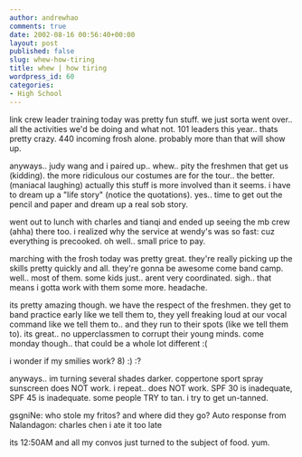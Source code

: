 ```yaml
---
author: andrewhao
comments: true
date: 2002-08-16 00:56:40+00:00
layout: post
published: false
slug: whew-how-tiring
title: whew | how tiring
wordpress_id: 60
categories:
- High School
---
```


link crew leader training today was pretty fun stuff. we just sorta went over.. all the activities we'd be doing and what not. 101 leaders this year.. thats pretty crazy. 440 incoming frosh alone. probably more than that will show up.

anyways.. judy wang and i paired up.. whew.. pity the freshmen that get us (kidding). the more ridiculous our costumes are for the tour.. the better. (maniacal laughing) actually this stuff is more involved than it seems. i have to dream up a "life story" (notice the quotations). yes.. time to get out the pencil and paper and dream up a real sob story.

went out to lunch with charles and tianqi and ended up seeing the mb crew (ahha) there too. i realized why the service at wendy's was so fast: cuz everything is precooked. oh well.. small price to pay.

marching with the frosh today was pretty great. they're really picking up the skills pretty quickly and all. they're gonna be awesome come band camp. well.. most of them. some kids just.. arent very coordinated. sigh.. that means i gotta work with them some more. headache.

its pretty amazing though. we have the respect of the freshmen. they get to band practice early like we tell them to, they yell freaking loud at our vocal command like we tell them to.. and they run to their spots (like we tell them to). its great.. no upperclassmen to corrupt their young minds. come monday though.. that could be a whole lot different  :(

i wonder if my smilies work?  8)  :)  :?

anyways.. im turning several shades darker. coppertone sport spray sunscreen does NOT work. i repeat.. does NOT work. SPF 30 is inadequate, SPF 45 is inadequate. some people TRY to tan. i try to get un-tanned.

gsgniNe: who stole my fritos? and where did they go?
Auto response from Nalandagon: charles chen  i ate it too late

its 12:50AM and all my convos just turned to the subject of food. yum.
